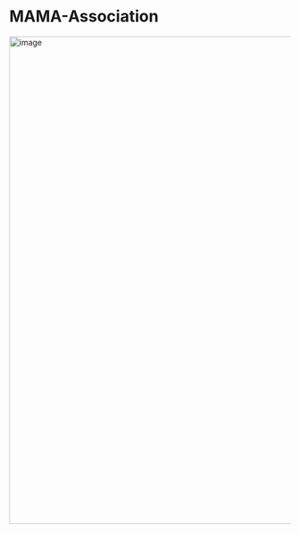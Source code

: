 # MAMA-Association
<img width="1837" height="872" alt="image" src="https://github.com/user-attachments/assets/6fc732d3-4c67-40c3-85a0-e119a88c4351" />
